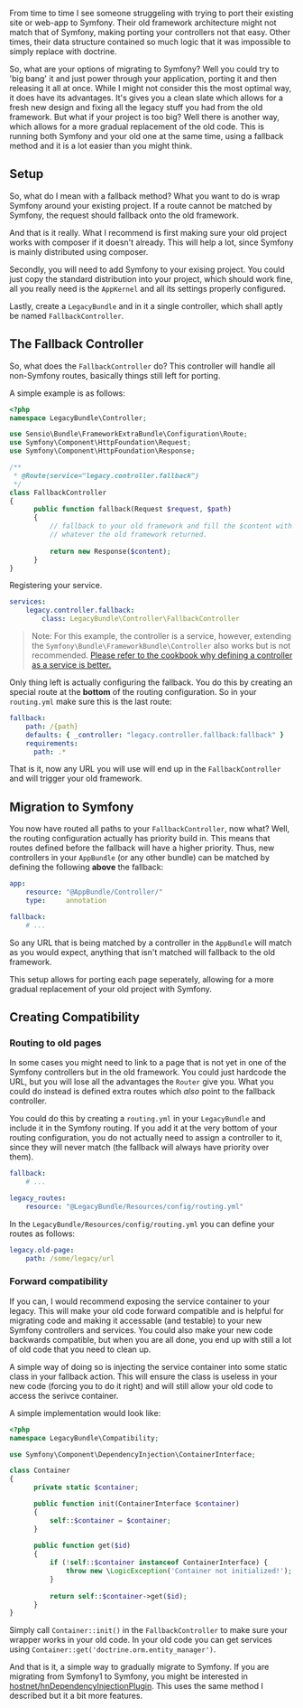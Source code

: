 [//]: # (TITLE: Migrating your project to Symfony)
[//]: # (TAGS: symfony, php, migration, framework)

From time to time I see someone struggeling with trying to port their existing site or web-app to Symfony. Their old framework architecture might not match that of Symfony, making porting your controllers not that easy. Other times, their data structure contained so much logic that it was impossible to simply replace with doctrine.

So, what are your options of migrating to Symfony? Well you could try to 'big bang' it and just power through your application, porting it and then releasing it all at once. While I might not consider this the most optimal way, it does have its advantages. It's gives you a clean slate which allows for a fresh new design and fixing all the legacy stuff you had from the old framework.
But what if your project is too big? Well there is another way, which allows for a more gradual replacement of the old code. This is running both Symfony and your old one at the same time, using a fallback method and it is a lot easier than you might think.

## Setup
So, what do I mean with a fallback method? What you want to do is wrap Symfony around your existing project. If a route cannot be matched by Symfony, the request should fallback onto the old framework.

And that is it really. What I recommend is first making sure your old project works with composer if it doesn't already. This will help a lot, since Symfony is mainly distributed using composer.

Secondly, you will need to add Symfony to your exising project. You could just copy the standard distribution into your project, which should work fine, all you really need is the `AppKernel` and all its settings properly configured.

Lastly, create a `LegacyBundle` and in it a single controller, which shall aptly be named `FallbackController`.

## The Fallback Controller
So, what does the `FallbackController` do? This controller will handle all non-Symfony routes, basically things still left for porting.

A simple example is as follows:
```php
<?php
namespace LegacyBundle\Controller;

use Sensio\Bundle\FrameworkExtraBundle\Configuration\Route;
use Symfony\Component\HttpFoundation\Request;
use Symfony\Component\HttpFoundation\Response;

/**
 * @Route(service="legacy.controller.fallback")
 */
class FallbackController
{
      public function fallback(Request $request, $path)
      {
          // fallback to your old framework and fill the $content with 
          // whatever the old framework returned.
          
          return new Response($content);
      }
}
```

Registering your service. 
```yml
services:
    legacy.controller.fallback:
        class: LegacyBundle\Controller\FallbackController
```
> Note: For this example, the controller is a service, however, extending the `Symfony\Bundle\FrameworkBundle\Controller` also works but is not recommended. [Please refer to the cookbook why defining a controller as a service is better.][controller-as-a-service]

Only thing left is actually configuring the fallback. You do this by creating an special route at the **bottom** of the routing configuration. So in your `routing.yml` make sure this is the last route:
```yml
fallback:
    path: /{path}
    defaults: { _controller: "legacy.controller.fallback:fallback" }
    requirements:
      path: .*
```

That is it, now any URL you will use will end up in the `FallbackController` and will trigger your old framework.

## Migration to Symfony
You now have routed all paths to your `FallbackController`, now what? Well, the routing configuration actually has priority build in. This means that routes defined before the fallback will have a higher priority. Thus, new controllers in your `AppBundle` (or any other bundle) can be matched by defining the following **above** the fallback:
```yml
app:
    resource: "@AppBundle/Controller/"
    type:     annotation

fallback:
    # ...
```
So any URL that is being matched by a controller in the `AppBundle` will match as you would expect, anything that isn't matched will fallback to the old framework. 

This setup allows for porting each page seperately, allowing for a more gradual replacement of your old project with Symfony.

## Creating Compatibility
### Routing to old pages
In some cases you might need to link to a page that is not yet in one of the Symfony controllers but in the old framework. You could just hardcode the URL, but you will lose all the advantages the `Router` give you. What you could do instead is defined extra routes which _also_ point to the fallback controller. 

You could do this by creating a `routing.yml` in your `LegacyBundle` and include it in the Symfony routing. If you add it at the very bottom of your routing configuration, you do not actually need to assign a controller to it, since they will never match (the fallback will always have priority over them).
```yml
fallback:
    # ...

legacy_routes:
    resource: "@LegacyBundle/Resources/config/routing.yml"
```

In the `LegacyBundle/Resources/config/routing.yml` you can define your routes as follows:
```yml
legacy.old-page:
    path: /some/legacy/url
```

### Forward compatibility
If you can, I would recommend exposing the service container to your legacy. This will make your old code forward compatible and is helpful for migrating code and making it accessable (and testable) to your new Symfony controllers and services. You could also make your new code backwards compatible, but when you are all done, you end up with still a lot of old code that you need to clean up. 

A simple way of doing so is injecting the service container into some static class in your fallback action. This will ensure the class is useless in your new code (forcing you to do it right) and will still allow your old code to access the serivce container.

A simple implementation would look like:
```php
<?php
namespace LegacyBundle\Compatibility;

use Symfony\Component\DependencyInjection\ContainerInterface;

class Container
{
      private static $container;

      public function init(ContainerInterface $container)
      {
          self::$container = $container;
      }
      
      public function get($id)
      {
          if (!self::$container instanceof ContainerInterface) {
              throw new \LogicException('Container not initialized!');
          }
          
          return self::$container->get($id);
      }
}
```
Simply call `Container::init()` in the `FallbackController` to make sure your wrapper works in your old code. In your old code you can get services using `Container::get('doctrine.orm.entity_manager')`.

And that is it, a simple way to gradually migrate to Symfony. If you are migrating from Symfony1 to Symfony, you might be interested in [hostnet/hnDependencyInjectionPlugin][hn-dep-plugin]. This uses the same method I described but it a bit more features.

[controller-as-a-service]: http://symfony.com/doc/current/cookbook/controller/service.html
[hn-dep-plugin]: https://github.com/hostnet/hnDependencyInjectionPlugin
